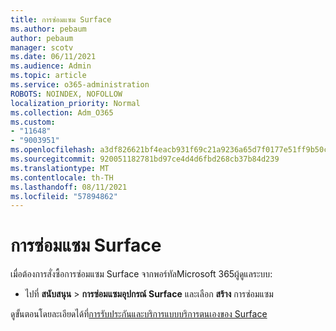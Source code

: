 ```yaml
---
title: การซ่อมแซม Surface
ms.author: pebaum
author: pebaum
manager: scotv
ms.date: 06/11/2021
ms.audience: Admin
ms.topic: article
ms.service: o365-administration
ROBOTS: NOINDEX, NOFOLLOW
localization_priority: Normal
ms.collection: Adm_O365
ms.custom:
- "11648"
- "9003951"
ms.openlocfilehash: a3df826621bf4eacb931f69c21a9236a65d7f0177e51ff9b50cc91129359ee83
ms.sourcegitcommit: 920051182781bd97ce4d4d6fbd268cb37b84d239
ms.translationtype: MT
ms.contentlocale: th-TH
ms.lasthandoff: 08/11/2021
ms.locfileid: "57894862"
---
```

# <a name="surface-repairs"></a>การซ่อมแซม Surface

เมื่อต้องการสั่งซื้อการซ่อมแซม Surface จากพอร์ทัลMicrosoft 365ผู้ดูแลระบบ:

- ไปที่ **สนับสนุน**  >  **การซ่อมแซมอุปกรณ์ Surface** และเลือก **สร้าง** การซ่อมแซม 

ดูขั้นตอนโดยละเอียดได้ที่[การรับประกันและบริการแบบบริการตนเองของ Surface](https://docs.microsoft.com/surface/self-serve-warranty-service)